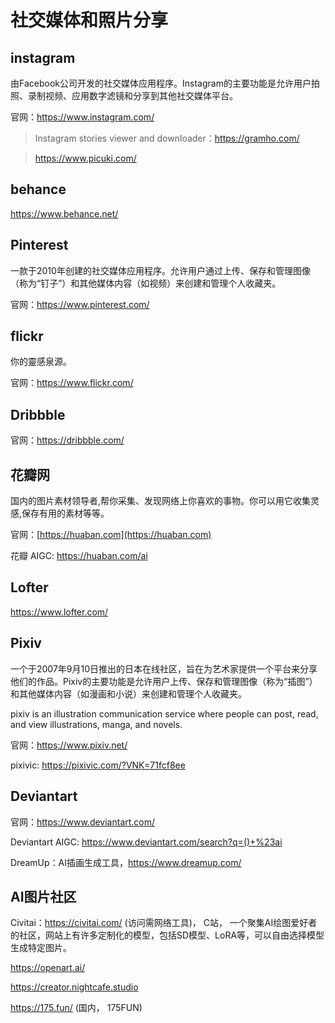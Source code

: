 # 社交媒体和照片分享

## instagram

由Facebook公司开发的社交媒体应用程序。Instagram的主要功能是允许用户拍照、录制视频、应用数字滤镜和分享到其他社交媒体平台。

官网：https://www.instagram.com/

> Instagram stories viewer and downloader：https://gramho.com/

> https://www.picuki.com/

## behance

https://www.behance.net/

## Pinterest

一款于2010年创建的社交媒体应用程序。允许用户通过上传、保存和管理图像（称为“钉子”）和其他媒体内容（如视频）来创建和管理个人收藏夹。

官网：https://www.pinterest.com/

## flickr

你的靈感泉源。

官网：https://www.flickr.com/

## Dribbble

官网：https://dribbble.com/

## 花瓣网

国内的图片素材领导者,帮你采集、发现网络上你喜欢的事物。你可以用它收集灵感,保存有用的素材等等。

官网：[https://huaban.com](https://huaban.com)

花瓣 AIGC: https://huaban.com/ai

## Lofter

https://www.lofter.com/

## Pixiv

一个于2007年9月10日推出的日本在线社区，旨在为艺术家提供一个平台来分享他们的作品。Pixiv的主要功能是允许用户上传、保存和管理图像（称为“插图”）和其他媒体内容（如漫画和小说）来创建和管理个人收藏夹。

pixiv is an illustration communication service where people can post, read, and view illustrations, manga, and novels.

官网：https://www.pixiv.net/

pixivic: https://pixivic.com/?VNK=71fcf8ee

## Deviantart

官网：https://www.deviantart.com/

Deviantart AIGC: https://www.deviantart.com/search?q=()+%23ai

DreamUp：AI插画生成工具，https://www.dreamup.com/

## AI图片社区

Civitai：https://civitai.com/ (访问需网络工具)， C站， 一个聚集AI绘图爱好者的社区，网站上有许多定制化的模型，包括SD模型、LoRA等，可以自由选择模型生成特定图片。

https://openart.ai/

https://creator.nightcafe.studio

https://175.fun/ (国内， 175FUN)